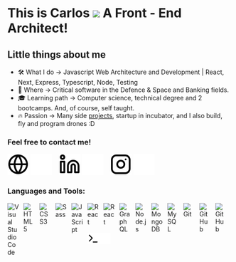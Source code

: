 # This is Carlos <img src="https://raw.githubusercontent.com/TheDudeThatCode/TheDudeThatCode/master/Assets/Hi.gif" width="29"> A Front - End Architect!

## Little things about me

- 🛠️ What I do -> Javascript Web Architecture and Development | React, Next, Express, Typescript, Node, Testing
- 🏢 Where -> Critical software in the Defence & Space and Banking fields. 
- 🎓 Learning path -> Computer science, technical degree and 2 bootcamps. And, of course, self taught. 
- 🔥 Passion -> Many side [projects](https://planificapistas.netlify.app/), startup in incubator, and I also build, fly and program drones :D

### Feel free to contact me!

[![website](./img/globe-light.svg)](https://jc-saldana.github.io/My-personal-web/#gh-light-mode-only)
[![website](./img/globe-dark.svg)](https://jc-saldana.github.io/My-personal-web/#gh-dark-mode-only)
&nbsp;&nbsp;
[![website](./img/linkedin-light.svg)](https://www.linkedin.com/in/carlos-salda%C3%B1a-19741b190/#gh-light-mode-only)
[![website](./img/linkedin-dark.svg)](https://www.linkedin.com/in/carlos-salda%C3%B1a-19741b190/#gh-dark-mode-only)
&nbsp;&nbsp;
[![website](./img/instagram-light.svg)](https://www.instagram.com/carlos_saldd/#gh-light-mode-only)
[![website](./img/instagram-dark.svg)](https://www.instagram.com/carlos_saldd/#gh-dark-mode-only)

### Languages and Tools:

[<img align="left" alt="Visual Studio Code" width="26px" src="https://cdn.jsdelivr.net/gh/devicons/devicon/icons/vscode/vscode-original.svg" style="padding-right:10px;" />][website]
[<img align="left" alt="HTML5" width="26px" src="https://cdn.jsdelivr.net/gh/devicons/devicon/icons/html5/html5-original.svg" style="padding-right:10px;" />][website]
[<img align="left" alt="CSS3" width="26px" src="https://cdn.jsdelivr.net/gh/devicons/devicon/icons/css3/css3-original.svg" style="padding-right:10px;" />][website]
[<img align="left" alt="Sass" width="26px" src="https://cdn.jsdelivr.net/gh/devicons/devicon/icons/sass/sass-original.svg" style="padding-right:10px;" />][website]
[<img align="left" alt="JavaScript" width="26px" src="https://cdn.jsdelivr.net/gh/devicons/devicon/icons/javascript/javascript-original.svg" style="padding-right:10px;" />][website]
[<img align="left" alt="React" width="26px" src="https://cdn.jsdelivr.net/gh/devicons/devicon/icons/react/react-original.svg" style="padding-right:10px;" />][website]
[<img align="left" alt="React" width="26px" src="https://cdn.jsdelivr.net/gh/devicons/devicon/icons/nextjs/nextjs-original.svg" style="padding-right:10px;" />][website]
[<img align="left" alt="GraphQL" width="26px" src="https://cdn.jsdelivr.net/gh/devicons/devicon/icons/graphql/graphql-plain.svg" style="padding-right:10px;" />][website]
[<img align="left" alt="Node.js" width="26px" src="https://cdn.jsdelivr.net/gh/devicons/devicon/icons/nodejs/nodejs-original.svg" style="padding-right:10px;" />][website]
[<img align="left" alt="MongoDB" width="26px" src="https://cdn.jsdelivr.net/gh/devicons/devicon/icons/mongodb/mongodb-original.svg" style="padding-right:10px;" />][website]
[<img align="left" alt="MySQL" width="26px" src="https://cdn.jsdelivr.net/gh/devicons/devicon/icons/mysql/mysql-original.svg" style="padding-right:10px;" />][website]
[<img align="left" alt="Git" width="26px" src="https://cdn.jsdelivr.net/gh/devicons/devicon/icons/git/git-original.svg" style="padding-right:10px;" />][website]
[<img align="left" alt="GitHub" width="26px" src="https://user-images.githubusercontent.com/3369400/139447912-e0f43f33-6d9f-45f8-be46-2df5bbc91289.png" style="padding-right:10px;" />](website)
[<img align="left" alt="GitHub" width="26px" src="https://user-images.githubusercontent.com/3369400/139448065-39a229ba-4b06-434b-bc67-616e2ed80c8f.png" style="padding-right:10px;" />](website)
[<img align="left" alt="Terminal" width="26px" src="./img/terminal-light.svg" />](website)
[<img align="left" alt="Terminal" width="26px" src="./img/terminal-dark.svg" />](website)

<br />
<br />

[website]: https://jc-saldana.github.io/My-personal-web/
[instagram]: https://www.instagram.com/carlos_saldd/
[linkedin]: https://www.linkedin.com/in/carlos-salda%C3%B1a-19741b190/